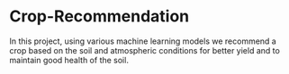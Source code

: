 # Crop-Recommendation
In this project, using various machine learning models we recommend a crop based on the soil and atmospheric conditions for better yield and to maintain good health of the soil.
